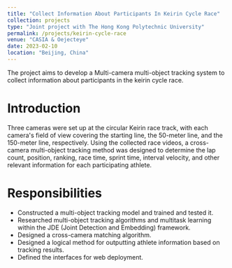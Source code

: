 ```yaml
---
title: "Collect Information About Participants In Keirin Cycle Race"
collection: projects
type: "Joint project with The Hong Kong Polytechnic University"
permalink: /projects/keirin-cycle-race
venue: "CASIA & Oejecteye"
date: 2023-02-10
location: "Beijing, China"
---
```


The project aims to develop a Multi-camera multi-object tracking system to collect information about participants in the keirin cycle race.

Introduction
======
Three cameras were set up at the circular Keirin race track, with each camera's field of view covering the starting line, the 50-meter line, and the 150-meter line, respectively. Using the collected race videos, a cross-camera multi-object tracking method was designed to determine the lap count, position, ranking, race time, sprint time, interval velocity, and other relevant information for each participating athlete.

Responsibilities
======
* Constructed a multi-object tracking model and trained and tested it.
* Researched multi-object tracking algorithms and multitask learning within the JDE (Joint Detection and Embedding) framework.
* Designed a cross-camera matching algorithm.
* Designed a logical method for outputting athlete information based on tracking results.
* Defined the interfaces for web deployment.